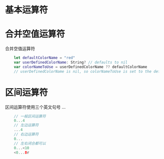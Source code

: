 # 基本运算符

# 合并空值运算符

合并空值运算符
```swift
    let defaultColorName = "red"
    var userDefinedColorName: String? // defaults to nil
    var colorNameToUse = userDefinedColorName ?? defaultColorName
    // userDefinedColorName is nil, so colorNameToUse is set to the default of "red"
```

# 区间运算符

区间运算符使用三个英文句号 ...
```swift
    // 一般区间运算符
    0...4
    // 左边运算符
    ...4
    // 右边运算符
    0...
    // 左右闭合都可以
    0...<10
    <0...8r
```